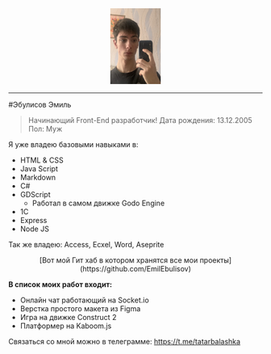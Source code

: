 <div align="center" style="border-radius: 100px;">
    <img src="/images/picture.jpg" width="100" height="150">
    <hr>
</div>

#Эбулисов Эмиль
>Начинающий Front-End разработчик!
Дата рождения: 13.12.2005
Пол: Муж

Я уже владею базовыми навыками в:
* HTML & CSS
* Java Script
* Markdown
* C#
* GDScript
    * Работал в самом движке Godo Engine
* 1C
* Express
* Node JS

Так же владею: Access, Ecxel, Word, Aseprite
<div align="center">
[Вот мой Гит хаб в котором хранятся все мои проекты](https://github.com/EmilEbulisov)
</div>

**В список моих работ входит:**
* Онлайн чат работающий на Socket.io
* Верстка простого макета из Figma
* Игра на движке Construct 2
* Платформер на Kaboom.js

Связаться со мной можно в телеграмме: https://t.me/tatarbalashka


